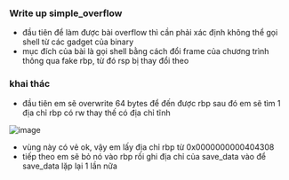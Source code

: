 ### Write up simple_overflow
- đầu tiên để làm được bài overflow thì cần phải xác định không thể gọi shell từ các gadget của binary 
- mục đích của bài là gọi shell bằng cách đổi frame của chương trình thông qua fake rbp, từ đó rsp bị thay đổi theo

### khai thác
- đầu tiên em sẽ overwrite 64 bytes để đến được rbp sau đó em sẽ tìm 1 địa chỉ rbp có rw thay thế có địa chỉ tĩnh


![image](https://github.com/antkss/writeUP/assets/88892713/0e6cc2b6-7a98-414a-901d-d1c0d77a346e)


- vùng này có vẻ ok, vậy em lấy địa chỉ rbp từ 0x0000000000404308
- tiếp theo em sẽ bỏ nó vào rbp rồi ghi địa chỉ của save_data vào để save_data lặp lại 1 lần nữa 
